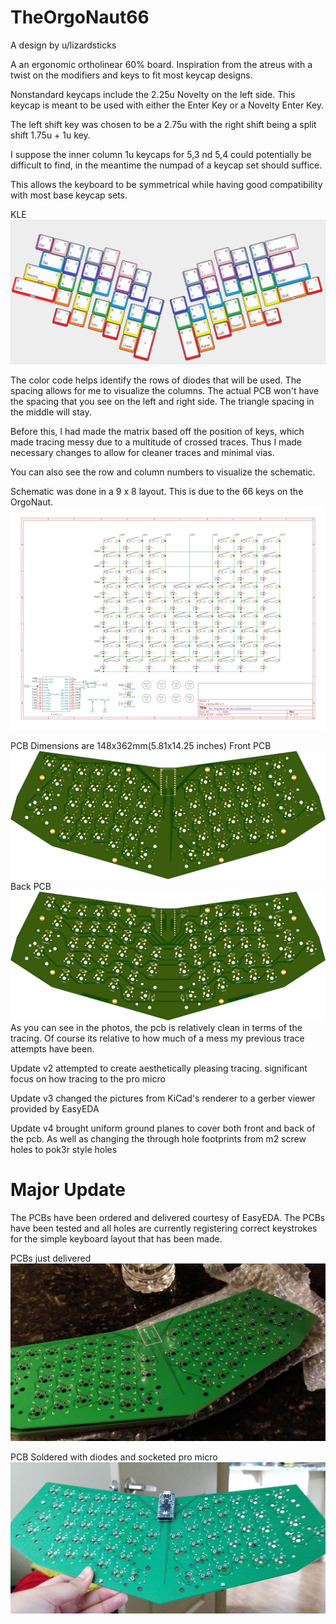 # TheOrgoNaut66

A design by u/lizardsticks

A an ergonomic ortholinear 60% board. Inspiration from the atreus with a twist on the modifiers and keys to fit most keycap designs. <br /> 

Nonstandard keycaps include the 2.25u Novelty on the left side. This keycap is meant to be used with either the Enter Key or a Novelty Enter Key. 

The left shift key was chosen to be a 2.75u with the right shift being a split shift 1.75u + 1u key.

I suppose the inner column 1u keycaps for 5,3 nd 5,4 could potentially be difficult to find, in the meantime the numpad of a keycap set should suffice.

This allows the keyboard to be symmetrical while having good compatibility with most base keycap sets.

KLE
![alt text](https://github.com/noredlace/TheOrgoNaut/blob/master/pics/redrawn%20matrix%20v2.png?raw=true)

The color code helps identify the rows of diodes that will be used. The spacing allows for me to visualize the columns. The actual PCB won't have the spacing that you see on the left and right side. The triangle spacing in the middle will stay.

Before this, I had made the matrix based off the position of keys, which made tracing messy due to a multitude of crossed traces. Thus I made necessary changes to allow for cleaner traces and minimal vias.

You can also see the row and column numbers to visualize the schematic.


Schematic was done in a 9 x 8 layout. This is due to the 66 keys on the OrgoNaut. <br />
![alt text](https://github.com/noredlace/TheOrgoNaut/blob/master/pics/orgonaut66%20schematic.png?raw=true)

PCB Dimensions are 148x362mm(5.81x14.25 inches) 
Front PCB
![alt text](https://github.com/noredlace/TheOrgoNaut/blob/master/pics/orgonaut66%20front%20pcb%20v4.png?raw=true)
Back PCB
![alt text](https://github.com/noredlace/TheOrgoNaut/blob/master/pics/orgonaut66%20back%20pcb%20v4.png?raw=true)
As you can see in the photos, the pcb is relatively clean in terms of the tracing. Of course its relative to how much of a mess my previous trace attempts have been.

Update v2 attempted to create aesthetically pleasing tracing. significant focus on how tracing to the pro micro 

Update v3 changed the pictures from KiCad's renderer to a gerber viewer provided by EasyEDA

Update v4 brought uniform ground planes to cover both front and back of the pcb. As well as changing the through hole footprints from m2 screw holes to pok3r style holes


# Major Update
The PCBs have been ordered and delivered courtesy of EasyEDA. The PCBs have been tested and all holes are currently registering correct keystrokes for the simple keyboard layout that has been made.

PCBs just delivered
![alt text](https://github.com/noredlace/TheOrgoNaut/blob/master/pics/deliveredpcb.jpg?raw=true)

PCB Soldered with diodes and socketed pro micro
![alt text](https://github.com/noredlace/TheOrgoNaut/blob/master/pics/solderedpcb.jpg?raw=true)